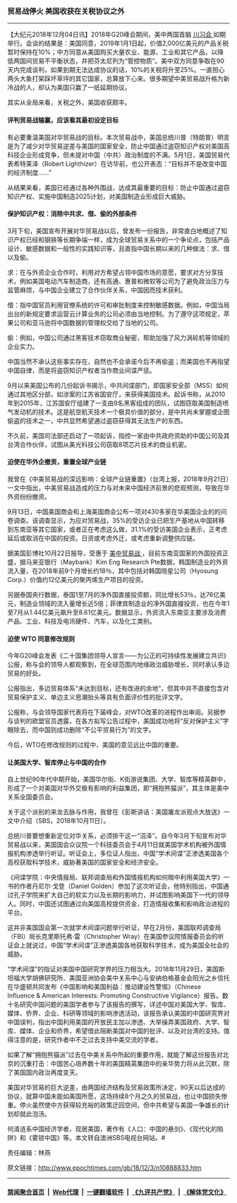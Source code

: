 ### 贸易战停火 美国收获在关税协议之外
------------------------

<p>
 【大纪元2018年12月04日讯】2018年G20峰会期间，美中两国首脑
 <a href="http://www.epochtimes.com/gb/tag/%E5%B7%9D%E4%B9%A0%E4%BC%9A.html">
  川习会
 </a>
 如期举行。会谈的结果是：美国同意，2019年1月1日起，价值2,000亿美元的产品关税暂时保持在10%；中方同意从美国购买大量农业、能源、工业和其它产品，以降低两国间贸易不平衡状态，并把芬太尼列为“管控物质”。美中双方同意争取在90天内完成谈判，如果到期无法达成协议的话，10%的关税将升至25%。一直担心两头大象打架踩坏草坪的其它国家，总算放下心来。很多期望中美贸易战升格为新冷战的人，却认为美国只赢了一纸延期协议。
</p>
<p>
 其实从全局来看，关税之外，美国收获颇丰。
</p>
<h4>
 <strong>
  评判贸易战输赢，应该看其最初设定目标
 </strong>
</h4>
<p>
 有必要重温美国对华贸易战的目标。本次贸易战中，美国总统川普（特朗普）明言是为了减少对华贸易逆差与美国的国家安全，防止中国通过盗窃知识产权对美国高科技企业形成竞争，但未提对中国（中共）政治制度的不满。5月1日，美国贸易代表希特莱泽（Robert Lighthizer）在访华前，也公开表态：“目标并不是改变中国的经济制度……”
</p>
<p>
 从结果来看，美国已经通过各种外围战，达成其最重要的目标：防止中国通过盗窃知识产权、实施中国制造2025计划，对美国制造业形成巨大威胁。
</p>
<h4>
 <strong>
  保护知识产权：消除中共求、借、偷的外部条件
 </strong>
</h4>
<p>
 3月下旬，美国宣布开展对华贸易战以后，曾发布一份报告，非常直白地概述了知识产权已经和钢铁等长期争端一样，成为全球贸易关系中的一个争论点，包括产品设计、敏感数据和一般性的实践知识等，且直指中国长期以来的几种做法：求、借以及偷。
</p>
<p>
 求：在与外资企业合作时，利用对方希望占领中国市场的意愿，要求对方分享技术，例如美国电动汽车制造商，还有高通、惠普和微软等公司为了避免政治压力与监管麻烦，与中国企业建立了合作伙伴关系，中国因而技术获利。
</p>
<p>
 借：指中国官员利用官僚系统的许可和审批制度来控制敏感数据。例如，中国当局出台的新规定要求运营云计算业务的公司必须由当地控制。为了遵守这项规定，苹果公司和亚马逊将中国数据的管理权交给了当地的公司。
</p>
<p>
 偷：例如，中国公司通过黑客技术窃取商业秘密，帮助加强了风力涡轮机等领域的企业实力。
</p>
<p>
 中国当然不承认这些事实存在，自然也不会承诺今后不再偷盗；而美国也不再指望中国自律，而是将盗窃知识产权者当作商业间谍严惩。
</p>
<p>
 9月以来美国公布的几份起诉书揭示，中共间谍部门，即国家安全部（MSS）如何通过其地区分部，如涉案的江苏省国安厅，来获得美国技术。起诉书称，从2010年到2015年，江苏国安厅组建了一支由9名黑客组成的团队，试图窃取美国制造喷气发动机的技术。这是航空航天技术一个极具价值的部分，是中共尚未掌握或企图偷盗的技术之一，中共显然希望通过盗窃获得其无法生产的东西。
</p>
<p>
 不久前，美国司法部还启动了一项起诉，指控一家由中共政府资助的中国公司及其台湾合作伙伴，试图从美光科技公司窃取8项芯片技术的商业机密。
</p>
<h4>
 <strong>
  迫使在华外企撤资，重置全球产业链
 </strong>
</h4>
<p>
 我曾在《中美贸易战的深远影响：全球产业链重置》（台湾上报，2018年9月21日）一文中指出，中美贸易战造成的压力与对未来中国经济前景的悲观预测，导致在华外资纷纷撤资。
</p>
<p>
 9月13日，中国美国商会和上海美国商会公布一项对430多家在华美国企业的的问卷调查。该调查显示，为应对贸易战，35%的受访企业已把生产基地从中国转移到东南亚等其它国家，或者正在考虑这么做，31.1%的受访美国企业表示，正考虑延后或取消在中国的投资。日资或考虑外迁，或考虑重新调整供应链。
</p>
<p>
 据美国彭博社10月22日报导，受惠于
 <a href="http://www.epochtimes.com/gb/tag/%E7%BE%8E%E4%B8%AD%E8%B4%B8%E6%98%93%E6%88%98.html">
  美中贸易战
 </a>
 ，目前东南亚国家的外国投资正盛，据马来亚银行（Maybank）Kim Eng Research Pte数据，韩国制造业的外资流入量，在2018年前9个月增长约18％，其中包括对韩国晓星公司（Hyosung Corp.）价值约12亿美元的聚丙烯生产项目的投资。
</p>
<p>
 另据泰国央行数据，泰国1至7月的净外国直接投资额，同比增长53％，达76亿美元，制造业领域的流入量增长近5倍；菲律宾制造业的净外国直接投资，也在今年1至7月从1.44亿美元飙升至8.61亿美元。数据显示，外资流入东南亚主要涉及消费产品、工业、科技及电讯硬件、汽车，以及化工类别。
</p>
<h4>
 <strong>
  迫使
 </strong>
 <strong>
  WTO
 </strong>
 <strong>
  同意修改规则
 </strong>
</h4>
<p>
 今年G20峰会发表《二十国集团领导人宣言——为公正的可持续性发展建立共识》公报，称与会的领导人都观察到，在全球范围内地缘政治威胁增长，同时承认多边贸易的好处。
</p>
<p>
 公报指出，多边贸易体系“未达到目标，还有改进的余地”，但其中并不直接包含对贸易保护主义、单边主义思潮抬头等具有负面评价性的批评文字。
</p>
<p>
 公报称，与会领导国家代表将在下届峰会，对WTO改革的进程作出审阅。另据参与谈判的欧盟官员透露，在各方拟写公告过程中，美国成功地将“反对保护主义”字眼除去，而中国则成功删除“不公平贸易行为”的文字。
</p>
<p>
 今后，WTO在修改规则的过程中，美国的意见远比中国的重要。
</p>
<h4>
 <strong>
  让美国大学、智库停止与中国的合作
 </strong>
</h4>
<p>
 自上世纪90年代中期开始，美国华尔街、K街游说集团、大学、智库等精英群中，形成了一个对美国对华外交极有影响的利益集团，即“拥抱熊猫派”，其主体是美中关系全国委员会。
</p>
<p>
 关于这个派别的来龙去脉与作用，我曾在《彭斯讲话：美国屠龙派观点大放送》一文中介绍（SBS，2018年10月11日）。
</p>
<p>
 总统川普要想重新定位对华关系，必须排干这一“沼泽”。自今年3月下旬宣布对华贸易战以来，美国国会众议院一个科技委员会于4月11日就美国学术机构被外国情报机构渗透举行听证。听证会上，多位证人指出，中国“学术间谍”正渗透美国各个高校获取科学技术，威胁著美国的国家安全和经济安全。
</p>
<p>
 《间谍学院：中央情报局、联邦调查局和外国情报机构如何暗中利用美国大学》一书的作者丹尼尔·戈登（Daniel Golden）参加了这次听证会，他特别指出，中国通过孔子学院来扩大自己的软实力以及长期的影响力，并试图影响美国下一代的领导人。同时，中国还试图通过向美国高校提供资金，打造情报收集和影响政治进程的平台。
</p>
<p>
 这并非美国国会第一次就学术间谍问题举行听证，早在2月份，美国联邦调查局（FBI）局长克里斯托弗·雷（Christopher Wray）在美国参议院情报委员会的听证会上就说过，中国“学术间谍”正渗透美国各地获取科学技术，成为美国全社会的威胁。
</p>
<p>
 “学术间谍”的指证对美国中国研究学界的压力相当大。2018年11月29日，美国斯坦福大学胡佛研究所、美国亚洲协会美中关系中心与安纳伯格基金会阳光之乡信托在华盛顿共同发布《中国影响和美国利益：推动建设性警惕》（Chinese Influence &amp; American Interests: Promoting Constructive Vigilance）报告。数十名研究中国问题的美国学者参与了该报告的撰写，详述中国对美国大学、智库、媒体、侨界、企业、科研等领域的影响渗透活动，该报告承认美国的中国研究界对中国误判，指出中国利用美国的开放民主加以渗透、大举操弄美国政府、大学、智库、媒体、企业和侨界，希望借此阻断美国对中国的批评、以及对台湾的支持。值得注意的是，研究作者中不乏过去支持中美交流的学者。
</p>
<p>
 如果了解“拥抱熊猫派”过去在中美关系中所起的重要作用，就能了解这份报告对北京的沉重打击：中国苦心培养数十年的美国精英集团中的亲华势力将从此沉默，除了美国国内政治再度变天。
</p>
<p>
 美国对华贸易的巨大逆差，由两国经济结构及贸易政策所决定，90天以后达成的协议，就算中国未能如美国所愿，这场持续8个月之久的贸易战，也让中国损失惨重。停火虽然使中方获得较充裕的政策迂回空间，但中共希望与美国一争雄长的计划却就此泡汤。
</p>
<p>
 <span lang="ZH-CN" xml:lang="ZH-CN">
  何清涟系中国经济学者，现居美国，著作有《人口：中国的悬剑》、《现代化的陷阱》和《雾锁中国》等。本文转自澳洲SBS电视台网站。#
 </span>
</p>
<p>
 责任编辑：林燕
</p>

原文链接：http://www.epochtimes.com/gb/18/12/3/n10888833.htm


------------------------
#### [禁闻聚合首页](https://github.com/gfw-breaker/banned-news/blob/master/README.md) &nbsp;|&nbsp; [Web代理](https://github.com/gfw-breaker/open-proxy/blob/master/README.md) &nbsp;|&nbsp; [一键翻墙软件](https://github.com/gfw-breaker/nogfw/blob/master/README.md) &nbsp;|&nbsp; [《九评共产党》](https://github.com/gfw-breaker/9ping.md/blob/master/README.md#九评之一评共产党是什么) &nbsp;|&nbsp; [《解体党文化》](https://github.com/gfw-breaker/jtdwh.md/blob/master/README.md#绪论)